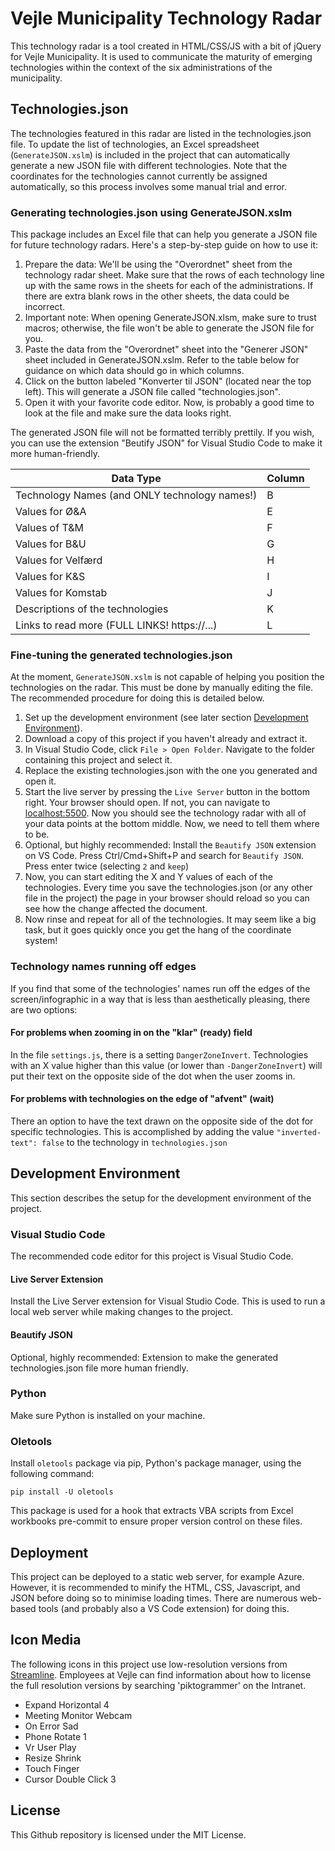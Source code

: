 # Vejle Municipality Technology Radar
This technology radar is a tool created in HTML/CSS/JS with a bit of jQuery for Vejle Municipality. It is used to communicate the maturity of emerging technologies within the context of the six administrations of the municipality.

## Technologies.json
The technologies featured in this radar are listed in the technologies.json file. To update the list of technologies, an Excel spreadsheet (`GenerateJSON.xslm`) is included in the project that can automatically generate a new JSON file with different technologies. Note that the coordinates for the technologies cannot currently be assigned automatically, so this process involves some manual trial and error.

### Generating technologies.json using GenerateJSON.xslm
This package includes an Excel file that can help you generate a JSON file for future technology radars. Here's a step-by-step guide on how to use it:
1. Prepare the data: We'll be using the "Overordnet" sheet from the technology radar sheet. Make sure that the rows of each technology line up with the same rows in the sheets for each of the administrations. If there are extra blank rows in the other sheets, the data could be incorrect.
2. Important note: When opening GenerateJSON.xlsm, make sure to trust macros; otherwise, the file won't be able to generate the JSON file for you.
3. Paste the data from the "Overordnet" sheet into the "Generer JSON" sheet included in GenerateJSON.xslm. Refer to the table below for guidance on which data should go in which columns.
4. Click on the button labeled "Konverter til JSON" (located near the top left). This will generate a JSON file called "technologies.json".
5. Open it with your favorite code editor. Now, is probably a good time to look at the file and make sure the data looks right.

The generated JSON file will not be formatted terribly prettily. If you wish, you can use the extension "Beutify JSON" for Visual Studio Code to make it more human-friendly.

| Data Type                                     | Column |
|-----------------------------------------------|--------|
| Technology Names (and ONLY technology names!) | B      |
| Values for Ø&A                                | E      |
| Values of T&M                                 | F      |
| Values for B&U                                | G      |
| Values for Velfærd                            | H      |
| Values for K&S                                | I      |
| Values for Komstab                            | J      |
| Descriptions of the technologies              | K      |
| Links to read more (FULL LINKS! https://...)  | L      |

### Fine-tuning the generated technologies.json
At the moment, `GenerateJSON.xslm` is not capable of helping you position the technologies on the radar. This must be done by manually editing the file. The recommended procedure for doing this is detailed below.

1. Set up the development environment (see later section [Development Environment](#-development-environment)).
2. Download a copy of this project if you haven't already and extract it.
3. In Visual Studio Code, click `File > Open Folder`. Navigate to the folder containing this project and select it.
4. Replace the existing technologies.json with the one you generated and open it.
5. Start the live server by pressing the `Live Server` button in the bottom right. Your browser should open. If not, you can navigate to [localhost:5500](localhost:5500).
Now you should see the technology radar with all of your data points at the bottom middle. Now, we need to tell them where to be.
7. Optional, but highly recommended: Install the `Beautify JSON` extension on VS Code. Press Ctrl/Cmd+Shift+P and search for `Beautify JSON`. Press enter twice (selecting `2` and `keep`)
8. Now, you can start editing the X and Y values of each of the technologies. Every time you save the technologies.json (or any other file in the project) the page in your browser should reload so you can see how the change affected the document.
9. Now rinse and repeat for all of the technologies. It may seem like a big task, but it goes quickly once you get the hang of the coordinate system!
### Technology names running off edges
If you find that some of the technologies' names run off the edges of the screen/infographic in a way that is less than aesthetically pleasing, there are two options:
#### For problems when zooming in on the "klar" (ready) field
In the file `settings.js`, there is a setting `DangerZoneInvert`. Technologies with an X value higher than this value (or lower than `-DangerZoneInvert`) will put their text on the opposite side of the dot when the user zooms in.
#### For problems with technologies on the edge of "afvent" (wait)
There an option to have the text drawn on the opposite side of the dot for specific technologies. This is accomplished by adding the value `"inverted-text": false` to the technology in `technologies.json`

## Development Environment
This section describes the setup for the development environment of the project.
### Visual Studio Code
The recommended code editor for this project is Visual Studio Code.
#### Live Server Extension
Install the Live Server extension for Visual Studio Code. This is used to run a local web server while making changes to the project.
#### Beautify JSON
Optional, highly recommended: Extension to make the generated technologies.json file more human friendly.
### Python
Make sure Python is installed on your machine.
### Oletools
Install `oletools` package via pip, Python's package manager, using the following command:
```
pip install -U oletools
```
This package is used for a hook that extracts VBA scripts from Excel workbooks pre-commit to ensure proper version control on these files.

## Deployment
This project can be deployed to a static web server, for example Azure. However, it is recommended to minify the HTML, CSS, Javascript, and JSON before doing so to minimise loading times. There are numerous web-based tools (and probably also a VS Code extension) for doing this.

## Icon Media
The following icons in this project use low-resolution versions from [Streamline](https://www.streamlinehq.com/icons). Employees at Vejle can find information about how to license the full resolution versions by searching 'piktogrammer' on the Intranet.
* Expand Horizontal 4
* Meeting Monitor Webcam
* On Error Sad
* Phone Rotate 1
* Vr User Play
* Resize Shrink
* Touch Finger
* Cursor Double Click 3

## License
This Github repository is licensed under the MIT License.
